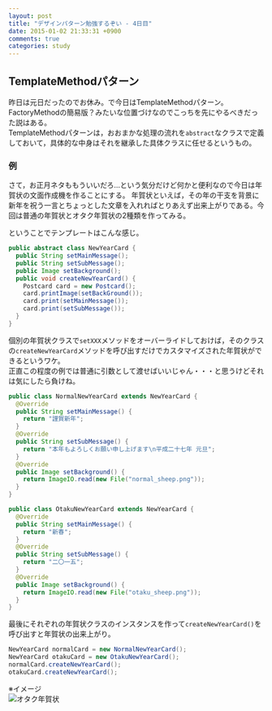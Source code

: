 ```yaml
---
layout: post
title: "デザインパターン勉強するぞい - 4日目"
date: 2015-01-02 21:33:31 +0900
comments: true
categories: study
---
```


## TemplateMethodパターン
昨日は元日だったのでお休み。で今日はTemplateMethodパターン。FactoryMethodの簡易版？みたいな位置づけなのでこっちを先にやるべきだった説はある。  
TemplateMethodパターンは，おおまかな処理の流れを`abstract`なクラスで定義しておいて，具体的な中身はそれを継承した具体クラスに任せるというもの。

### 例
さて，お正月ネタももういいだろ…という気分だけど何かと便利なので今日は年賀状の文面作成機を作ることにする。
年賀状といえば，その年の干支を背景に新年を祝う一言とちょっとした文章を入れればとりあえず出来上がりである。今回は普通の年賀状とオタク年賀状の2種類を作ってみる。
<!-- more -->

ということでテンプレートはこんな感じ。
``` java NewYearCard.java
public abstract class NewYearCard {
  public String setMainMessage();
  public String setSubMessage();
  public Image setBackground();
  public void createNewYearCard() {
    Postcard card = new Postcard();
    card.printImage(setBackGround());
    card.print(setMainMessage());
    card.print(setSubMessage());
  }
}
```
個別の年賀状クラスで`setXXX`メソッドをオーバーライドしておけば，そのクラスの`createNewYearCard`メソッドを呼び出すだけでカスタマイズされた年賀状ができるというワケ。  
正直この程度の例では普通に引数として渡せばいいじゃん・・・と思うけどそれは気にしたら負けね。

``` java NormalNewYearCard.java
public class NormalNewYearCard extends NewYearCard {
  @Override
  public String setMainMessage() {
    return "謹賀新年";
  }
  @Override
  public String setSubMessage() {
    return "本年もよろしくお願い申し上げます\n平成二十七年 元旦";
  }
  @Override
  public Image setBackground() {
    return ImageIO.read(new File("normal_sheep.png"));
  }
}
```
``` java OtakuNewYearCard.java
public class OtakuNewYearCard extends NewYearCard {
  @Override
  public String setMainMessage() {
    return "新春";
  }
  @Override
  public String setSubMessage() {
    return "二〇一五";
  }
  @Override
  public Image setBackground() {
    return ImageIO.read(new File("otaku_sheep.png"));
  }
}
```

最後にそれぞれの年賀状クラスのインスタンスを作って`createNewYearCard()`を呼び出すと年賀状の出来上がり。
``` java
NewYearCard normalCard = new NormalNewYearCard();
NewYearCard otakuCard = new OtakuNewYearCard();
normalCard.createNewYearCard();
otakuCard.createNewYearCard();
```

※イメージ  
![オタク年賀状](/images/post/jp15t_px_0003.png)
